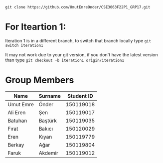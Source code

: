 `git clone https://github.com/UmutEmreOnder/CSE3063F22P1_GRP17.git`

# For Iteartion 1:

Iteration 1 is in a different branch, to switch that branch locally type
`git switch iteration1`

It may not work due to your git version, if you don't have the latest version than type
`git checkout -b iteration1 origin/iteration1`


# Group Members


| Name      	| Surname 	| Student ID 	|
|-----------	|---------	|------------	|
| Umut Emre 	| Önder   	| 150119018  	|
| Ali Eren  	| Şen     	| 150119017  	|
| Batuhan   	| Baştürk 	| 150119035  	|
| Fırat     	| Bakıcı  	| 150120029  	|
| Eren      	| Kıyan   	| 150119779  	|
| Berkay    	| Ağar    	| 150119804     |
| Faruk     	|  Akdemir       	|  150119012          	|

